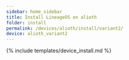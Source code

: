 ```yaml
---
sidebar: home_sidebar
title: Install LineageOS on alioth
folder: install
permalink: /devices/alioth/install/variant2/
device: alioth_variant2
---
```

{% include templates/device_install.md %}
